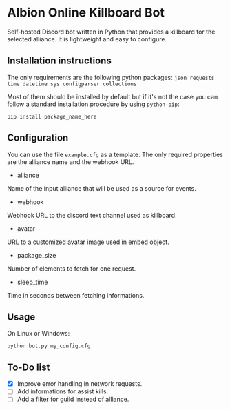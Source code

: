 Albion Online Killboard Bot
===========================

Self-hosted Discord bot written in Python that provides a killboard for the selected alliance.
It is lightweight and easy to configure.

Installation instructions
-------------------------

The only requirements are the following python packages:
`json requests time datetime sys configparser collections`

Most of them should be installed by default but if it's not the case you can follow a standard installation procedure by using `python-pip`:

`pip install package_name_here`

Configuration
-------------

You can use the file `example.cfg` as a template. The only required properties are the alliance name and the webhook URL.

* alliance

Name of the input alliance that will be used as a source for events.

* webhook

Webhook URL to the discord text channel used as killboard.

* avatar

URL to a customized avatar image used in embed object.

* package_size

Number of elements to fetch for one request.

* sleep_time

Time in seconds between fetching informations.

Usage
-----

On Linux or Windows:

`python bot.py my_config.cfg`


To-Do list
----------
- [x] Improve error handling in network requests.
- [ ] Add informations for assist kills.
- [ ] Add a filter for guild instead of alliance.
